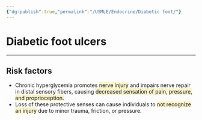 ```yaml
---
{"dg-publish":true,"permalink":"/USMLE/Endocrine/Diabetic foot/"}
---
```


# Diabetic foot ulcers
---
## Risk factors
- Chronic hyperglycemia promotes <span style="background:rgba(240, 200, 0, 0.2)">nerve injury</span> and impairs nerve repair in distal sensory fibers, causing <span style="background:rgba(240, 200, 0, 0.2)">decreased sensation of pain, pressure, and proprioception.</span>
- Loss of these protective senses can cause individuals to <span style="background:rgba(240, 200, 0, 0.2)">not recognize an injury</span> due to minor trauma, friction, or pressure.
